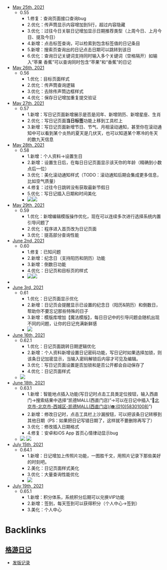 - [May 25th, 2021](<May 25th, 2021.md>)
    - 0.55
        - 1.修复：查询页面接口查询bug
        - 2.优化：传声筒显示内容增加到5行，超过内容隐藏
        - 3.优化：过往今日关联日记增加显示日期推荐类型（上周今日、上月今日、提及今日）
        - 4.新增：点击标签查询，可以检索到包含标签值的日记条目
        - 5.新增：搜索页查询出的日记点击日期可以跳转到该日
        - 6.优化：查询日记关键词支持同时输入多个关键词（空格隔开）如输入“苹果  香蕉”可以查询同时包含“苹果”和“香蕉”的日记
- [May 26th, 2021](<May 26th, 2021.md>)
    - 0.56
        - 1.优化：目标页面样式
        - 2.优化：传声筒查询逻辑
        - 3.优化：去除传声筒边框样式
        - 4.优化：保存日记增加重复提交验证
- [May 27th, 2021](<May 27th, 2021.md>)
    - 0.57
        - 1.新增：写日记页面新增展示是否是闰年、新增阴历、新增星座、生肖
        - 2.优化：写日记页面**当日标签**功能上移到工具栏上
        - 3.新增：写日记页面新增节日、节气、月相滚动通知，甚至你在滚动通知中可以看到某个炎热的夏天是几伏天，也可以知道某个寒冷的冬天的数九天信息
- [May 28th, 2021](<May 28th, 2021.md>)
    - 0.58
        - 1.新增：个人资料→设置生日
        - 2.新增：设置生日后，在每日日记页面显示该天你的年龄（精确到小数点后一位）
        - 3.优化：美化滚动通知样式（TODO：滚动通知后期会集成更多信息，比如空气质量）
        - 4.修复：过往今日跳转没有获取最新节假日
        - 5.优化：写日记插入日期和时间美化
        - ![](https://firebasestorage.googleapis.com/v0/b/firescript-577a2.appspot.com/o/imgs%2Fapp%2Flxyer%2F5Rh_BQ5rie.png?alt=media&token=6a71a524-3af8-4c9e-8e0b-2414cc97ab5c)![](https://firebasestorage.googleapis.com/v0/b/firescript-577a2.appspot.com/o/imgs%2Fapp%2Flxyer%2F0KQGg-rnsp.png?alt=media&token=2816885c-63d1-44ec-b652-01f89ae6767b)
- [May 29th, 2021](<May 29th, 2021.md>)
    - 0.59
        - 1.优化：新增编辑模版操作优化，现在可以连续多次进行选择系统内置引导问题了
        - 2.优化：程序进入首页改为日记页面
        - 3.优化：提高部分查询性能
- [June 2nd, 2021](<June 2nd, 2021.md>)
    - 0.60
        - 1.修复：已知问题
        - 2.新增：纪念日（支持阳历和阴历）功能
        - 3.新增：倒数日功能
        - 4.优化：日记页和目标页的样式
        - ![](https://firebasestorage.googleapis.com/v0/b/firescript-577a2.appspot.com/o/imgs%2Fapp%2Flxyer%2FdhKNCzlcQh.png?alt=media&token=3b9fd637-444f-458e-8032-015dd813a1f9)![](https://firebasestorage.googleapis.com/v0/b/firescript-577a2.appspot.com/o/imgs%2Fapp%2Flxyer%2F9K_5Yu-PPX.png?alt=media&token=62494418-cc1e-4540-a891-31eaa058459c)
- 
- [June 3rd, 2021](<June 3rd, 2021.md>)
    - 0.61
        - 1.优化：日记页面显示优化
        - 2.新增：日记页会提醒显示已设置的纪念日（阳历&阴历）和倒数日，帮助你不要忘记那些特殊的日子
        - 3.新增：模版库增加【魔法模版】，每日日记中的引导问题会随机出现不同的问题，让你的日记充满新鲜感
        - ![](https://firebasestorage.googleapis.com/v0/b/firescript-577a2.appspot.com/o/imgs%2Fapp%2Flxyer%2FnvHICYfSXT.png?alt=media&token=e6acf1b7-61d0-4ef7-b892-8aedb4b35d24)
- [June 16th, 2021](<June 16th, 2021.md>)
    - 0.62.1
        - 1.优化：日记页面跳转日期逻辑优化
        - 2.新增：个人资料新增设置日记密码功能，写日记时如果选择加锁，则该条日记加密显示，当输入密码解锁后内容才可见及编辑。
        - 3.优化：写日记页面设置是否加锁和是否公开都会自动保存了
        - 4.优化：日记页面样式
    - ![](https://firebasestorage.googleapis.com/v0/b/firescript-577a2.appspot.com/o/imgs%2Fapp%2Flxyer%2Fs6i9GjgBBZ.png?alt=media&token=efe94f51-2bcc-486f-aac7-34899b32a605)
- [June 18th, 2021](<June 18th, 2021.md>)
    - 0.63.1
        - 1.新增：智能地点插入功能(写日记时点击工具类定位按钮，输入西直门→搜索结果中选择“凯德MALL(西直门店)”→可以在日记中插入“🏡[北京市-北京市-西城区-凯德MALL(西直门店)(☎️:(010)58301008)](<北京市-北京市-西城区-凯德MALL(西直门店)(☎️:(010)58301008).md>)”)
        - 2.新增：修改日记时，点击工具栏上沙漏按钮，可以把该条日记转移到其他日期（PS：如果把日记写错日期了，这样就不要删除再写了）
        - 3.优化：修改插入日期格式
        - 4.修复：安卓和iOS App 首页心情律动显示bug
    - ![](https://firebasestorage.googleapis.com/v0/b/firescript-577a2.appspot.com/o/imgs%2Fapp%2Flxyer%2F4b1D2BdQoo.gif?alt=media&token=61e23469-21ec-4b63-8023-5198ee21cadd) ![](https://firebasestorage.googleapis.com/v0/b/firescript-577a2.appspot.com/o/imgs%2Fapp%2Flxyer%2F-bpNJEwRYf.png?alt=media&token=30bdd5ad-bda6-4bae-947f-8c1ef041d28f)
- [July 15th, 2021](<July 15th, 2021.md>)
    - 0.64.1
        - 1.新增：日记增加上传照片功能，一图胜千文，用照片记录下那些美好的时刻吧。
        - 2.美化：日记页面样式美化
        - 3.优化：大量查询性能优化
        - ![](https://firebasestorage.googleapis.com/v0/b/firescript-577a2.appspot.com/o/imgs%2Fapp%2Flxyer%2Fo_CPRpBOu9.png?alt=media&token=13a03226-b62d-4cd2-b5ec-ceafee198568)
- [July 19th, 2021](<July 19th, 2021.md>)
    - 0.65.1
        - 1.新增：积分体系，系统积分后期可以兑换VIP功能
        - 2.新增：签到，每天签到可以获得积分（个人中心→签到）
        - 3.美化：个人中心

# Backlinks
## [格游日记](<格游日记.md>)
- [发版记录](<发版记录.md>)

